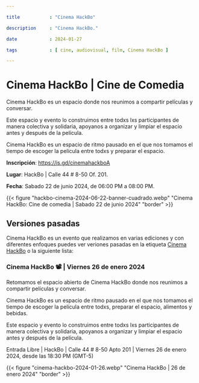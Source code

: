 ```yaml
---

title           : "Cinema HackBo"

description     : "Cinema HackBo."

date            : 2024-01-27

tags            : [ cine, audiovisual, film, Cinema HackBo ]

---
```


# Cinema HackBo | Cine de Comedia

Cinema HackBo es un espacio
donde nos reunimos a compartir películas y conversar.

Este espacio y evento lo construimos entre todxs lxs participantes de manera colectiva y solidaria,
apoyanos a organizar y limpiar el espacio antes y después de la película.

Cinema HackBo es un espacio de ritmo pausado en el que nos tomamos el tiempo
de escoger la película entre todxs y preparar el espacio.

**Inscripción**: https://is.gd/cinemahackboA

**Lugar**: HackBo | Calle 44 # 8-50 Of. 201.

**Fecha**: Sabado 22 de junio 2024, de 06:00 PM a 08:00 PM.

{{< figure "hackbo-cinema-2024-06-22-banner-cuadrado.webp" "Cinema HackBo: Cine de comedia | Sabado 22 de junio 2024" "border" >}}


## Versiones pasadas

Cinema HackBo es un evento que realizamos en varias ediciones y con diferentes enfoques
puedes ver veriones pasadas en la etiqueta [Cinema HackBo](https://hackbo.org/tags/cine/) o la siguiente lista:

### Cinema HackBo 📽 | Viernes 26 de enero 2024 

Retomamos el espacio abierto de Cinema HackBo
donde nos reunimos a compartir películas y conversar.

Cinema HackBo es un espacio de ritmo pausado en el que nos tomamos el tiempo
de escoger la película entre todxs, preparar el espacio, alimentos y bebidas.

Este espacio y evento lo construimos entre todxs lxs participantes de manera colectiva y solidaria,
apoyanos a organizar y limpiar el espacio antes y después de la película.

Entrada Libre | HackBo | Calle 44 # 8-50 Apto 201 | Viernes 26 de enero 2024, desde las 18:30 PM (GMT-5)

{{< figure "cinema-hackbo-2024-01-26.webp" "Cinema HackBo | 26 de enero 2024" "border" >}}

